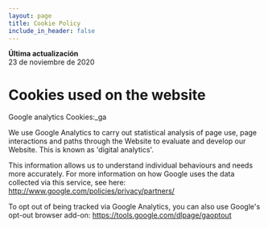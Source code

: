 ```yaml
---
layout: page
title: Cookie Policy
include_in_header: false
---
```


**Última actualización**  
23 de noviembre de 2020

# Cookies used on the website

Google analytics
Cookies:_ga

We use Google Analytics to carry out statistical analysis of page use, page interactions and paths through the Website to evaluate and develop our Website. This is known as 'digital analytics'. 

This information allows us to understand individual behaviours and needs more accurately. For more information on how Google uses the data collected via this service, see here: http://www.google.com/policies/privacy/partners/

To opt out of being tracked via Google Analytics, you can also use Google's opt-out browser add-on: https://tools.google.com/dlpage/gaoptout
